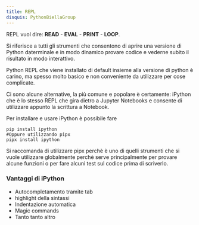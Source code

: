 ```yaml
---
title: REPL
disquis: PythonBiellaGroup
---
```


REPL vuol dire: **READ** - **EVAL** - **PRINT** - **LOOP**.

Si riferisce a tutti gli strumenti che consentono di aprire una versione di Python daterminale e in modo dinamico provare codice e vederne subito il risultato in modo interattivo.

Python REPL che viene installato di default insieme alla versione di python è carino, ma spesso molto basico e non conveniente da utilizzare per cose complicate.

Ci sono alcune alternative, la più comune e popolare è certamente: iPython che è lo stesso REPL che gira dietro a Jupyter Notebooks e consente di utilizzare appunto la scrittura a Notebook.

Per installare e usare iPython è possibile fare

```
pip install ipython
#Oppure utilizzando pipx
pipx install ipython
```

Si raccomanda di utilizzare pipx perchè è uno di quelli strumenti che si vuole utilizzare globalmente perchè serve principalmente per provare alcune funzioni o per fare alcuni test sul codice prima di scriverlo.

### Vantaggi di iPython

* Autocompletamento tramite tab
* highlight della sintassi
* Indentazione automatica
* Magic commands
* Tanto tanto altro